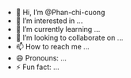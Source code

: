- 👋 Hi, I’m @Phan-chi-cuong
- 👀 I’m interested in ...
- 🌱 I’m currently learning ...
- 💞️ I’m looking to collaborate on ...
- 📫 How to reach me ...
- 😄 Pronouns: ...
- ⚡ Fun fact: ...

<!---
Phan-chi-cuong/Phan-chi-cuong is a ✨ special ✨ repository because its `README.md` (this file) appears on your GitHub profile.
You can click the Preview link to take a look at your changes.
--->
